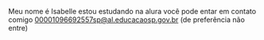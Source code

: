 Meu nome é Isabelle
estou estudando na alura
você pode entar em contato comigo 
00001096692557sp@al.educacaosp.gov.br (de preferência não entre) 
